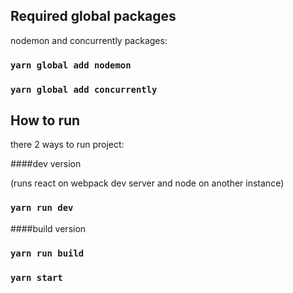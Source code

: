 ## Required global packages

nodemon and concurrently packages:

### `yarn global add nodemon`
### `yarn global add concurrently`

## How to run

there 2 ways to run project:

####dev version 

(runs react on webpack dev server and node on another instance)

### `yarn run dev`

####build version 

### `yarn run build`
### `yarn start`